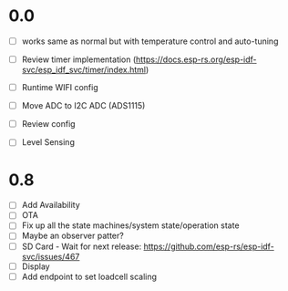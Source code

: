  # 0.0
 - [ ] works same as normal but with temperature control and auto-tuning
 - [ ] Review timer implementation (https://docs.esp-rs.org/esp-idf-svc/esp_idf_svc/timer/index.html)
 - [ ] Runtime WIFI config
 - [ ] Move ADC to I2C ADC (ADS1115)
-  [ ] Review config 
 - [ ] Level Sensing

 
 # 0.8
 - [ ] Add Availability
 - [ ] OTA
 - [ ] Fix up all the state machines/system state/operation state
 - [ ] Maybe an observer patter?
 - [ ] SD Card - Wait for next release: https://github.com/esp-rs/esp-idf-svc/issues/467
 - [ ] Display
 - [ ] Add endpoint to set loadcell scaling
